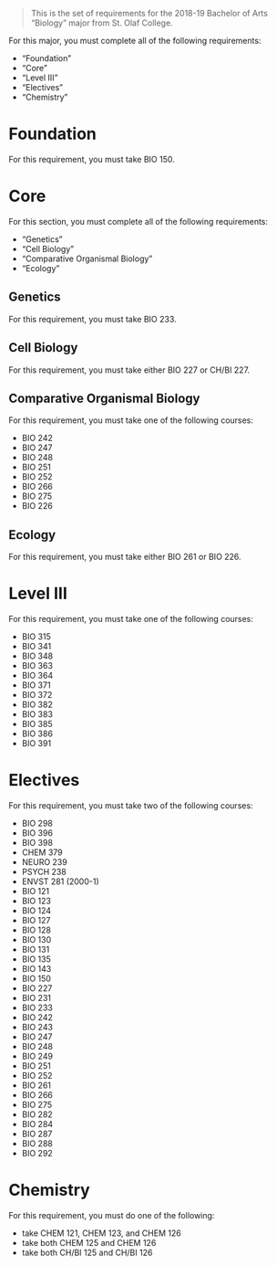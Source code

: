 > This is the set of requirements for the 2018-19 Bachelor of Arts “Biology”
> major from St. Olaf College.

For this major, you must complete all of the following requirements:

- “Foundation”
- “Core”
- “Level III”
- “Electives”
- “Chemistry”

# Foundation
For this requirement, you must take BIO 150.


# Core
For this section, you must complete all of the following requirements:

- “Genetics”
- “Cell Biology”
- “Comparative Organismal Biology”
- “Ecology”

## Genetics
For this requirement, you must take BIO 233.

## Cell Biology
For this requirement, you must take either BIO 227 or CH/BI 227.

## Comparative Organismal Biology
For this requirement, you must take one of the following courses:

- BIO 242
- BIO 247
- BIO 248
- BIO 251
- BIO 252
- BIO 266
- BIO 275
- BIO 226

## Ecology
For this requirement, you must take either BIO 261 or BIO 226.


# Level III
For this requirement, you must take one of the following courses:

- BIO 315
- BIO 341
- BIO 348
- BIO 363
- BIO 364
- BIO 371
- BIO 372
- BIO 382
- BIO 383
- BIO 385
- BIO 386
- BIO 391


# Electives
For this requirement, you must take two of the following courses:

- BIO 298
- BIO 396
- BIO 398
- CHEM 379
- NEURO 239
- PSYCH 238
- ENVST 281 (2000-1)
- BIO 121
- BIO 123
- BIO 124
- BIO 127
- BIO 128
- BIO 130
- BIO 131
- BIO 135
- BIO 143
- BIO 150
- BIO 227
- BIO 231
- BIO 233
- BIO 242
- BIO 243
- BIO 247
- BIO 248
- BIO 249
- BIO 251
- BIO 252
- BIO 261
- BIO 266
- BIO 275
- BIO 282
- BIO 284
- BIO 287
- BIO 288
- BIO 292


# Chemistry
For this requirement, you must do one of the following:

- take CHEM 121, CHEM 123, and CHEM 126
- take both CHEM 125 and CHEM 126
- take both CH/BI 125 and CH/BI 126


